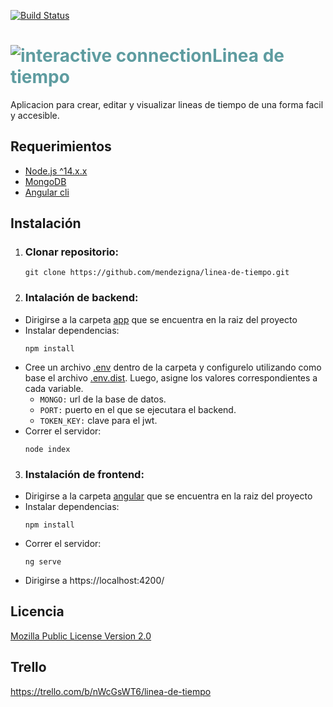 

[![Build Status](https://app.travis-ci.com/mendezigna/linea-de-tiempo.svg?branch=main)](https://app.travis-ci.com/mendezigna/linea-de-tiempo)




<p style="clear: both;"><h1 style="color: #5e9ca0;"><img style="float: left;" src="https://user-images.githubusercontent.com/40266351/133190613-73822ed0-a8a9-400a-bad2-ce69fd9ac5dc.png" alt="interactive connection" /> Linea de tiempo</h1></p>

Aplicacion para crear, editar y visualizar lineas de tiempo de una forma facil y accesible.

## Requerimientos
  - [Node.js ^14.x.x](https://nodejs.org/es/)
  - [MongoDB](https://docs.mongodb.com/manual/installation/)
  - [Angular cli](https://angular.io/cli)

## Instalación

1. ### Clonar repositorio:
    <pre><code>git clone https://github.com/mendezigna/linea-de-tiempo.git</pre></code>
2. ### Intalación de backend:
  - Dirigirse a la carpeta [app](https://github.com/mendezigna/linea-de-tiempo/tree/main/app) que se encuentra en la raiz del proyecto
  - Instalar dependencias: 
    ```
    npm install
      ```
  - Cree un archivo [.env](https://github.com/mendezigna/linea-de-tiempo/blob/main/app/.env.dist) dentro de la carpeta y configurelo utilizando como base el archivo [.env.dist](https://github.com/mendezigna/linea-de-tiempo/blob/main/app/.env.dist). Luego, asigne los valores correspondientes a cada variable.<br>
    - ```MONGO:``` url de la base de datos. <br>
    - ```PORT:``` puerto en el que se ejecutara el backend.<br>
    - ```TOKEN_KEY:``` clave para el jwt.
  - Correr el servidor: 
    ```
    node index
    ```
3. ### Instalación de frontend:
  - Dirigirse a la carpeta [angular](https://github.com/mendezigna/linea-de-tiempo/tree/main/angular) que se encuentra en la raiz del proyecto
  - Instalar dependencias:
    ```
    npm install
    ```
  - Correr el servidor:
    ```
    ng serve
    ```
  - Dirigirse a https://localhost:4200/

## Licencia

[Mozilla Public License Version 2.0](https://github.com/mendezigna/linea-de-tiempo/blob/main/LICENSE)

## Trello
https://trello.com/b/nWcGsWT6/linea-de-tiempo

<!--
![timeline-logo](https://user-images.githubusercontent.com/40266351/133190613-73822ed0-a8a9-400a-bad2-ce69fd9ac5dc.png)
Que haces mirando esto? Chusma!-->

